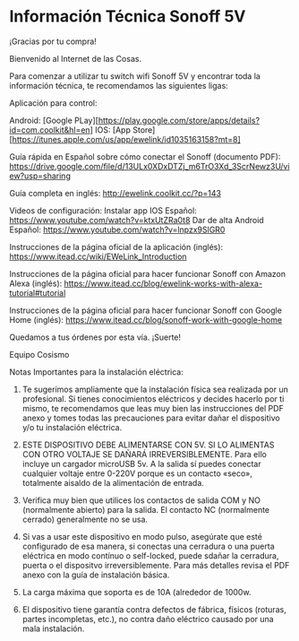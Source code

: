# Información Técnica Sonoff 5V
¡Gracias por tu compra! 

Bienvenido al Internet de las Cosas.

Para comenzar a utilizar tu switch wifi Sonoff 5V y encontrar toda la información técnica, te recomendamos las siguientes ligas:

Aplicación para control:

Android: [Google PLay][https://play.google.com/store/apps/details?id=com.coolkit&hl=en]
IOS: [App Store][https://itunes.apple.com/us/app/ewelink/id1035163158?mt=8]

Guía rápida en Español sobre cómo conectar el Sonoff (documento PDF):
https://drive.google.com/file/d/13ULx0XDxDTZj_m6TrO3Xd_3ScrNewz3U/view?usp=sharing

Guía completa en inglés:
http://ewelink.coolkit.cc/?p=143

Videos de configuración: 
Instalar app IOS Español: https://www.youtube.com/watch?v=ktxUtZRa0t8 
Dar de alta Android Español: https://www.youtube.com/watch?v=lnpzx9SlGR0

Instrucciones de la página oficial de la aplicación (inglés):
https://www.itead.cc/wiki/EWeLink_Introduction

Instrucciones de la página oficial para hacer funcionar Sonoff con Amazon Alexa (inglés):
https://www.itead.cc/blog/ewelink-works-with-alexa-tutorial#tutorial

Instrucciones de la página oficial para hacer funcionar Sonoff con Google Home (inglés): 
https://www.itead.cc/blog/sonoff-work-with-google-home

Quedamos a tus órdenes por esta vía.
¡Suerte! 

   Equipo Cosismo

Notas Importantes para la instalación eléctrica:
  1. Te sugerimos ampliamente que la instalación física sea realizada por un profesional. Si tienes conocimientos eléctricos y decides hacerlo por ti mismo, te recomendamos que leas muy bien las instrucciones del PDF anexo y tomes todas las precauciones para evitar dañar el dispositivo y/o tu instalación eléctrica.

  2. ESTE DISPOSITIVO DEBE ALIMENTARSE CON 5V. SI LO ALIMENTAS CON OTRO VOLTAJE SE DAÑARÁ IRREVERSIBLEMENTE. Para ello incluye un cargador microUSB 5v. A la salida sí puedes conectar cualquier voltaje entre 0-220V porque es un contacto «seco», totalmente aisaldo de la alimentación de entrada.
  
3. Verifica muy bien que utilices los contactos de salida COM y NO (normalmente abierto) para la salida. El contacto NC (normalmente cerrado) generalmente no se usa. 
  
4. Si vas a usar este dispositivo en modo pulso, asegúrate que esté configurado de esa manera, si conectas una cerradura o una puerta eléctrica en modo contínuo o self-locked, puede sdañar la cerradura, puerta o el dispositvo irreversiblemente. Para más detalles revisa el PDF anexo con la guía de instalación básica.
  
5. La carga máxima que soporta es de 10A (alrededor de 1000w.
  
6. El dispositivo tiene garantía contra defectos de fábrica, físicos (roturas, partes incompletas, etc.), no contra daño eléctrico causado por una mala instalación.
